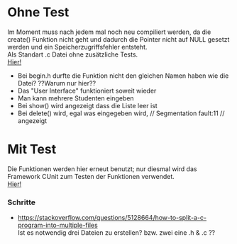 # Ohne Test
Im Moment muss nach jedem mal noch neu compiliert werden, da die create() Funktion nicht geht und dadurch die Pointer nicht auf NULL gesetzt werden und ein Speicherzugriffsfehler entsteht. <br>
Als Standart .c Datei ohne zusätzliche Tests.<br>
<a href="https://github.com/FelixSchubi/C-Test/tree/master/16.04.2018/Database">Hier!<a> <br>
  
- Bei begin.h durfte die Funktion nicht den gleichen Namen haben wie die Datei?  ??Warum nur hier?? 
- Das "User Interface" funktioniert soweit wieder
- Man kann mehrere Studenten eingeben
- Bei show() wird angezeigt dass die Liste leer ist 
- Bei delete() wird, egal was eingegeben wird, // Segmentation fault:11 // angezeigt

  
# Mit Test
Die Funktionen werden hier erneut benutzt; nur diesmal wird das Framework CUnit zum Testen der Funktionen verwendet. <br>
<a href="https://github.com/FelixSchubi/C-Test/tree/master/16.04.2018/DatabaseTest">Hier!<a> <br>
  
### Schritte
- https://stackoverflow.com/questions/5128664/how-to-split-a-c-program-into-multiple-files <br>
Ist es notwendig drei Dateien zu erstellen? bzw. zwei eine .h & .c ??
